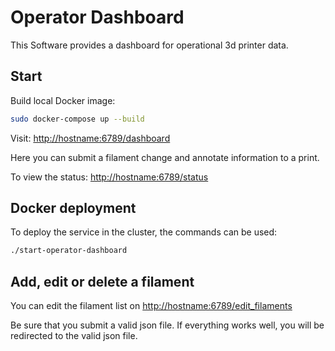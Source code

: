 # Operator Dashboard

This Software provides a dashboard for operational 3d printer data.

## Start

Build local Docker image:

```bash
sudo docker-compose up --build
```

Visit:
[http://hostname:6789/dashboard](http://hostname:6789/dashboard)

Here you can submit a filament change and annotate
 information to a print.


To view the status:
[http://hostname:6789/status](http://hostname:6789/status)


## Docker deployment

To deploy the service in the cluster, the commands can be used:
```bash
./start-operator-dashboard
```


## Add, edit or delete a filament

You can edit the filament list on
[http://hostname:6789/edit_filaments](http://hostname:6789/edit_filaments)

Be sure that you submit a valid json file.
If everything works well, you will be redirected to the valid json file.
